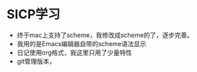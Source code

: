 # SICP学习 #
  * 终于mac上支持了scheme，我修改成scheme的了，逐步完善。
  * 我用的是Emacs编辑器自带的scheme语法显示
  * 日记使用org格式，我这里只用了少量特性
  * git管理版本，
  
